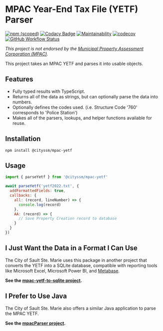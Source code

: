 # MPAC Year-End Tax File (YETF) Parser

[![npm (scoped)](https://img.shields.io/npm/v/@cityssm/mpac-yetf)](https://www.npmjs.com/package/@cityssm/mpac-yetf)
[![Codacy Badge](https://app.codacy.com/project/badge/Grade/6a7f9947b1dc418b872a33b765a097dc)](https://www.codacy.com/gh/cityssm/node-mpac-yetf/dashboard?utm_source=github.com&utm_medium=referral&utm_content=cityssm/node-mpac-yetf&utm_campaign=Badge_Grade)
[![Maintainability](https://api.codeclimate.com/v1/badges/2af62c1f31db66de70c8/maintainability)](https://codeclimate.com/github/cityssm/node-mpac-yetf/maintainability)
[![codecov](https://codecov.io/gh/cityssm/node-mpac-yetf/branch/main/graph/badge.svg?token=046EJCVI4E)](https://codecov.io/gh/cityssm/node-mpac-yetf)
[![GitHub Workflow Status](https://img.shields.io/github/actions/workflow/status/cityssm/node-mpac-yetf/coverage.yml)](https://github.com/cityssm/node-mpac-yetf/actions/workflows/coverage.yml)

_This project is not endorsed by the [Municipal Property Assessment Corporation (MPAC)](https://www.mpac.ca)._

This project takes an MPAC YETF and parses it into usable objects.

## Features

- Fully typed results with TypeScript.
- Returns all of the data as strings, but can optionally parse the data into numbers.
- Optionally defines the codes used. (i.e. Structure Code '760' corresponds to 'Police Station')
- Makes all of the parsers, lookups, and helper functions available for reuse.

## Installation

    npm install @cityssm/mpac-yetf

## Usage

```javascript
import { parseYetf } from '@cityssm/mpac-yetf'

await parseYetf('yetf2022.txt', {
  addFormattedFields: true,
  callbacks: {
    all: (record, lineNumber) => {
      console.log(record)
    },
    AA: (record) => {
      // Save Property Creation record to database
    }
  }
})
```

## I Just Want the Data in a Format I Can Use

The City of Sault Ste. Marie uses this package in another project
that converts the YETF into a SQLite database, compatible with reporting tools like Microsoft Excel,
Microsoft Power BI, and [Metabase](https://github.com/metabase/metabase).

**See the [mpac-yetf-to-sqlite project](https://github.com/cityssm/mpac-yetf-to-sqlite).**

## I Prefer to Use Java

The City of Sault Ste. Marie also offers a similar Java application to parse the MPAC YETF.

**See the [mpacParser project](https://github.com/cityssm/mpacParser).**
